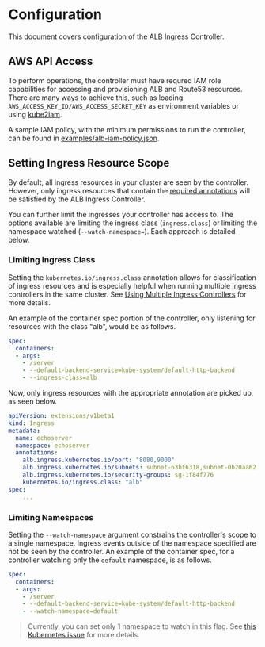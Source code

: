 # Configuration

This document covers configuration of the ALB Ingress Controller.

## AWS API Access

To perform operations, the controller must have requred IAM role capabilities for accessing and
provisioning ALB and Route53 resources. There are many ways to achieve this, such as loading `AWS_ACCESS_KEY_ID/AWS_ACCESS_SECRET_KEY` as environment variables or using [kube2iam](https://github.com/jtblin/kube2iam). 

A sample IAM policy, with the minimum permissions to run the controller, can be found in [examples/alb-iam-policy.json](../examples/iam-policy.json).  

## Setting Ingress Resource Scope

By default, all ingress resources in your cluster are seen by the controller. However, only ingress resources that contain the [required annotations](#annotations) will be satisfied by the ALB Ingress Controller. 

You can further limit the ingresses your controller has access to. The options available are limiting the ingress class  (`ingress.class`) or limiting the namespace watched (`--watch-namespace=`). Each approach is detailed below.

### Limiting Ingress Class

Setting the `kubernetes.io/ingress.class` annotation allows for classification of ingress resources and is especially helpful when running multiple ingress controllers in the same cluster. See [Using Multiple Ingress Controllers](https://github.com/nginxinc/kubernetes-ingress/tree/master/examples/multiple-ingress-controllers#using-multiple-ingress-controllers) for more details.

An example of the container spec portion of the controller, only listening for resources with the class "alb", would be as follows.

```yaml
spec:
  containers:
  - args:
    - /server
    - --default-backend-service=kube-system/default-http-backend
    - --ingress-class=alb
```

Now, only ingress resources with the appropriate annotation are picked up, as seen below.

```yaml
apiVersion: extensions/v1beta1                                                                 
kind: Ingress                                                                                  
metadata:                                                                                      
  name: echoserver                                                                             
  namespace: echoserver                                                                        
  annotations:                                                                                 
    alb.ingress.kubernetes.io/port: "8080,9000"                                                
    alb.ingress.kubernetes.io/subnets: subnet-63bf6318,subnet-0b20aa62                         
    alb.ingress.kubernetes.io/security-groups: sg-1f84f776                                     
    kubernetes.io/ingress.class: "alb"                                                         
spec:                                    
	...
```

### Limiting Namespaces

Setting the `--watch-namespace` argument constrains the controller's scope to a single namespace. Ingress events outside of the namespace specified are not be seen by the controller. An example of the container spec, for a controller watching only the `default` namespace, is as follows.

```yaml
spec:
  containers:
  - args:
    - /server
    - --default-backend-service=kube-system/default-http-backend
    - --watch-namespace=default
```

> Currently, you can set only 1 namespace to watch in this flag. See [this Kubernetes issue](https://github.com/kubernetes/contrib/issues/847) for more details.
